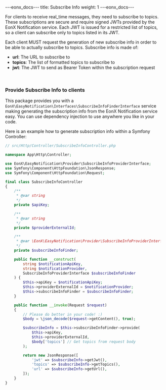 ---eonx_docs---
title: Subscribe Info
weight: 1
---eonx_docs---

For clients to receive real_time messages, they need to subscribe to topics. These subscriptions are secure and require
signed JWTs provided by the EonX Notification service. Each JWT is issued for a restricted list of topics, so a client
can subscribe only to topics listed in its JWT.

Each client MUST request the generation of new subscribe info in order to be able to actually subscribe to topics.
Subscribe info is made of:

- **url**: The URL to subscribe to
- **topics**: The list of formatted topics to subscribe to
- **jwt**: The JWT to send as Bearer Token within the subscription request

<br>

### Provide Subscribe Info to clients

This package provides you with a `EonX\EasyNotification\Interfaces\SubscribeInfoFinderInterface` service making generating
the subscription info from the EonX Notification service easy. You can use dependency injection to use anywhere you like
in your code.

Here is an example how to generate subscription info within a Symfony Controller:

```php
// src/Http/Controller/SubscribeInfoController.php

namespace App\Http\Controller;

use EonX\EasyNotification\Provider\SubscribeInfoProviderInterface;
use Symfony\Component\HttpFoundation\JsonResponse;
use Symfony\Component\HttpFoundation\Request;

final class SubscribeInfoController
{
    /**
     * @var string
     */
    private $apiKey;

    /**
     * @var string
     */
    private $providerExternalId;

    /**
     * @var \EonX\EasyNotification\Provider\SubscribeInfoProviderInterface
     */
    private $subscribeInfoFinder;

    public function __construct(
        string $notificationApiKey,
        string $notificationProvider,
        SubscribeInfoProviderInterface $subscribeInfoFinder
    ) {
        $this->apiKey = $notificationApiKey;
        $this->providerExternalId = $notificationProvider;
        $this->subscribeInfoFinder = $subscribeInfoFinder;
    }

    public function __invoke(Request $request)
    {
        // Please do better in your code! :)
        $body = \json_decode($request->getContent(), true);

        $subscribeInfo = $this->subscribeInfoFinder->provide(
            $this->apiKey,
            $this->providerExternalId,
            $body['topics'] // Get topics from request body
        );

        return new JsonResponse([
            'jwt' => $subscribeInfo->getJwt(),
            'topics' => $subscribeInfo->getTopics(),
            'url' => $subscribeInfo->getUrl(),
        ]);
    }
}
```
